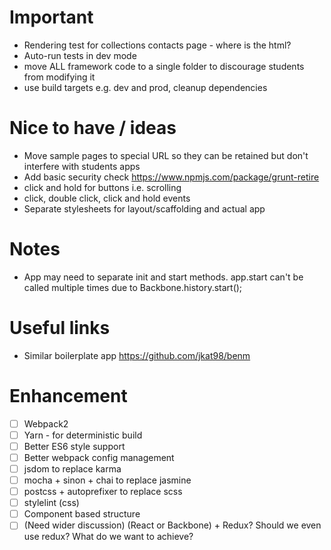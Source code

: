# Important

- Rendering test for collections contacts page - where is the html?
- Auto-run tests in dev mode
- move ALL framework code to a single folder to discourage students from modifying it
- use build targets e.g. dev and prod, cleanup dependencies

# Nice to have / ideas
- Move sample pages to special URL so they can be retained but don't interfere with students apps
- Add basic security check https://www.npmjs.com/package/grunt-retire
- click and hold for buttons i.e. scrolling
- click, double click, click and hold events
- Separate stylesheets for layout/scaffolding and actual app

# Notes
- App may need to separate init and start methods. app.start can't be called multiple times due to Backbone.history.start();

# Useful links
- Similar boilerplate app https://github.com/jkat98/benm

# Enhancement

- [ ] Webpack2
- [ ] Yarn - for deterministic build
- [ ] Better ES6 style support
- [ ] Better webpack config management
- [ ] jsdom to replace karma
- [ ] mocha + sinon + chai to replace jasmine
- [ ] postcss + autoprefixer to replace scss
- [ ] stylelint (css)
- [ ] Component based structure
- [ ] \(Need wider discussion\) (React or Backbone) + Redux? Should we even use redux? What do we want to achieve?
